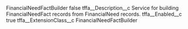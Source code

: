<?xml version="1.0" encoding="UTF-8"?>
<CustomMetadata xmlns="http://soap.sforce.com/2006/04/metadata" xmlns:xsi="http://www.w3.org/2001/XMLSchema-instance" xmlns:xsd="http://www.w3.org/2001/XMLSchema">
    <label>FinancialNeedFactBuilder</label>
    <protected>false</protected>
    <values>
        <field>tffa__Description__c</field>
        <value xsi:type="xsd:string">Service for building FinancialNeedFact records from FinancialNeed records.</value>
    </values>
    <values>
        <field>tffa__Enabled__c</field>
        <value xsi:type="xsd:boolean">true</value>
    </values>
    <values>
        <field>tffa__ExtensionClass__c</field>
        <value xsi:type="xsd:string">FinancialNeedFactBuilder</value>
    </values>
</CustomMetadata>
